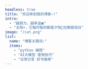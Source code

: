 ```yaml
---
headless: true
title: "欢迎来到我的博客~!"
intro: 
  - "越努力，越幸运🍀"
  - "太阳☀️，它每时每刻都是夕阳🌇也都是旭日"
image: "/cat.png"
list:
  name: "博客关键词:"
  items: 
    - "python 编程"
    - "AI大模型 使用技巧"
    - "日常分享 好书推荐"
---
```

